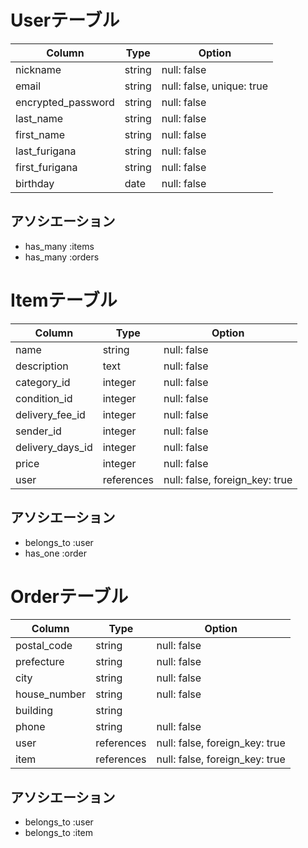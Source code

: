 # Userテーブル
| Column             | Type   | Option                    |
| ------------------ | ------ | ------------------------- |
| nickname           | string | null: false               |
| email              | string | null: false, unique: true |
| encrypted_password | string | null: false               |
| last_name          | string | null: false               |
| first_name         | string | null: false               |
| last_furigana      | string | null: false               |
| first_furigana     | string | null: false               |
| birthday           | date   | null: false               |

## アソシエーション
- has_many :items
- has_many :orders

# Itemテーブル
| Column           | Type       | Option                         |
| ---------------- | ---------- | ------------------------------ |
| name             | string     | null: false                    |
| description      | text       | null: false                    |
| category_id      | integer    | null: false                    |
| condition_id     | integer    | null: false                    |
| delivery_fee_id  | integer    | null: false                    |
| sender_id        | integer    | null: false                    |
| delivery_days_id | integer    | null: false                    |
| price            | integer    | null: false                    |
| user             | references | null: false, foreign_key: true |

## アソシエーション
- belongs_to :user
- has_one :order

# Orderテーブル
| Column       | Type       | Option                         |
| ------------ | ---------- | ------------------------------ |
| postal_code  | string     | null: false                    |
| prefecture   | string     | null: false                    |
| city         | string     | null: false                    |
| house_number | string     | null: false                    |
| building     | string     |                                |
| phone        | string     | null: false                    |
| user         | references | null: false, foreign_key: true |
| item         | references | null: false, foreign_key: true |

## アソシエーション
- belongs_to :user
- belongs_to :item
